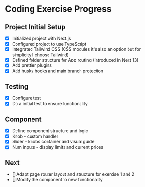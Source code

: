 # Coding Exercise Progress

## Project Initial Setup

- [x] Initialized project with Next.js
- [x] Configured project to use TypeScript
- [x] Integrated Tailwind CSS (CSS modules it's also an option but for simplicity I choose Tailwind)
- [x] Defined folder structure for App routing (Introduced in Next 13)
- [x] Add prettier plugins
- [x] Add husky hooks and main branch protection

## Testing

- [x] Configure test
- [x] Do a initial test to ensure functionality

## Component

- [x] Define component structure and logic
- [x] Knob - custom handler
- [x] Slider - knobs container and visual guide
- [x] Num inputs - display limits and current prices

## Next

- [] Adapt page router layout and structure for exercise 1 and 2
- [] Modify the component to new functionality
